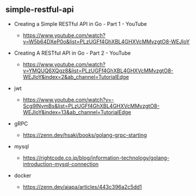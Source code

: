 ## simple-restful-api

- Creating a Simple RESTful API in Go - Part 1 - YouTube

  - https://www.youtube.com/watch?v=W5b64DXeP0o&list=PLzUGFf4GhXBL4GHXVcMMvzgtO8-WEJIoY

- Creating A RESTful API in Go - Part 2 - YouTube

  - https://www.youtube.com/watch?v=YMQUQ6XQgz8&list=PLzUGFf4GhXBL4GHXVcMMvzgtO8-WEJIoY&index=2&ab_channel=TutorialEdge

- jwt

  - https://www.youtube.com/watch?v=-Scg9INymBs&list=PLzUGFf4GhXBL4GHXVcMMvzgtO8-WEJIoY&index=13&ab_channel=TutorialEdge

- gRPC

  - https://zenn.dev/hsaki/books/golang-grpc-starting

- mysql

  - https://rightcode.co.jp/blog/information-technology/golang-introduction-mysql-connection

- docker
  - https://zenn.dev/ajapa/articles/443c396a2c5dd1
